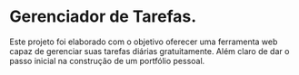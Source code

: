 # Gerenciador de Tarefas.
Este projeto foi elaborado com o objetivo oferecer uma ferramenta web capaz de gerenciar suas tarefas diárias gratuitamente. Além claro de dar o passo inicial na construção de um portfólio pessoal. 

